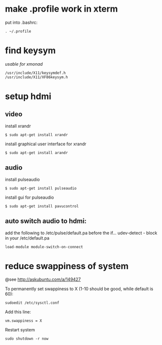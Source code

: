 # make .profile work in xterm

put into .bashrc:

	. ~/.profile

# find keysym
*usable for xmonad*

	/usr/include/X11/keysymdef.h
	/usr/include/X11/XF86keysym.h 

# setup hdmi

## video

install xrandr

	$ sudo apt-get install xrandr

install graphical user interface for xrandr

	$ sudo apt-get install arandr

## audio

install pulseaudio

	$ sudo apt-get install pulseaudio

install gui for pulseaudio

	$ sudo apt-get install pavucontrol



## auto switch audio to hdmi:

add the following to /etc/pulse/default.pa
before the if... udev-detect - block in your /etc/default.pa
  
	load-module module-switch-on-connect

# reduce swappiness of system

@see http://askubuntu.com/a/149427

To permanently set swappiness to X (1-10 should be good, while default is 60):

	sudoedit /etc/sysctl.conf

Add this line: 

	vm.swappiness = X

Restart system

	sudo shutdown -r now 

